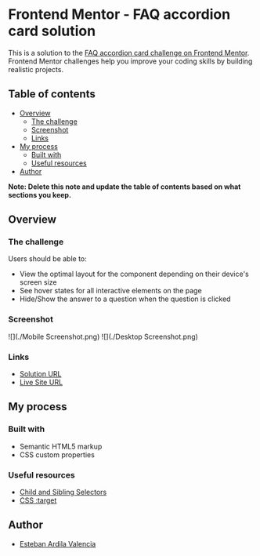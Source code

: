 # Frontend Mentor - FAQ accordion card solution

This is a solution to the [FAQ accordion card challenge on Frontend Mentor](https://www.frontendmentor.io/challenges/faq-accordion-card-XlyjD0Oam). Frontend Mentor challenges help you improve your coding skills by building realistic projects. 

## Table of contents

- [Overview](#overview)
  - [The challenge](#the-challenge)
  - [Screenshot](#screenshot)
  - [Links](#links)
- [My process](#my-process)
  - [Built with](#built-with)
  - [Useful resources](#useful-resources)
- [Author](#author)

**Note: Delete this note and update the table of contents based on what sections you keep.**

## Overview

### The challenge

Users should be able to:

- View the optimal layout for the component depending on their device's screen size
- See hover states for all interactive elements on the page
- Hide/Show the answer to a question when the question is clicked

### Screenshot

![](./Mobile Screenshot.png)
![](./Desktop Screenshot.png)

### Links

- [Solution URL](https://github.com/esardila/fm_faq_accordion_card)
- [Live Site URL](https://esardila.github.io/fm_faq_accordion_card/)

## My process

### Built with

- Semantic HTML5 markup
- CSS custom properties

### Useful resources

- [Child and Sibling Selectors](https://css-tricks.com/child-and-sibling-selectors/)
- [CSS :target](https://developer.mozilla.org/en-US/docs/Web/CSS/:target)

## Author

- [Esteban Ardila Valencia](mailto:esardila@outlook.com)